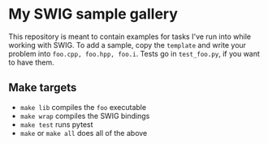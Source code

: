 # My SWIG sample gallery

This repository is meant to contain examples for tasks I've run into
while working with SWIG. To add a sample, copy the `template` and write
your problem into `foo.cpp, foo.hpp, foo.i`. Tests go in `test_foo.py`,
if you want to have them. 

## Make targets
* `make lib` compiles the `foo` executable
* `make wrap` compiles the SWIG bindings
* `make test` runs pytest
* `make` or `make all` does all of the above
